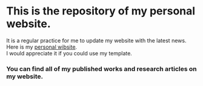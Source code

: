 # This is the repository of my personal website.
It is a regular practice for me to update my website with the latest news. Here is my [personal wibsite](https://ayeshasdina.github.io/).<br>
I would appreciate it if you could use my template.
###  You can find all of my published works and research articles on my website.
